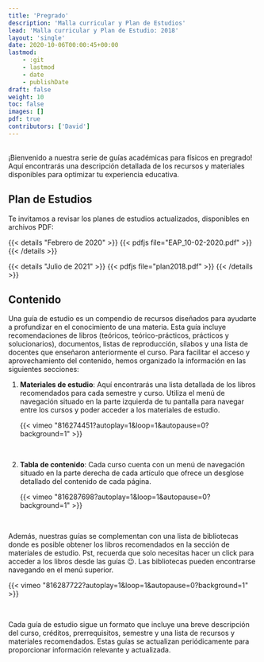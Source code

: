 ```yaml
---
title: 'Pregrado'
description: 'Malla curricular y Plan de Estudios'
lead: 'Malla curricular y Plan de Estudio: 2018'
layout: 'single'
date: 2020-10-06T00:00:45+00:00
lastmod:
    - :git
    - lastmod
    - date
    - publishDate
draft: false
weight: 10
toc: false
images: []
pdf: true
contributors: ['David']
---
```


<br>¡Bienvenido a nuestra serie de guías académicas para físicos en pregrado! Aquí encontrarás una descripción detallada de los recursos y materiales disponibles para optimizar tu experiencia educativa.

## Plan de Estudios

Te invitamos a revisar los planes de estudios actualizados, disponibles en archivos PDF:

{{< details "Febrero de 2020" >}}
{{< pdfjs file="EAP_10-02-2020.pdf" >}}
{{< /details >}}

{{< details "Julio de 2021" >}}
{{< pdfjs file="plan2018.pdf" >}}
{{< /details >}}

## Contenido

Una guía de estudio es un compendio de recursos diseñados para ayudarte a profundizar en el conocimiento de una materia. Esta guía incluye recomendaciones de libros (teóricos, teórico-prácticos, prácticos y solucionarios), documentos, listas de reproducción, sílabos y una lista de docentes que enseñaron anteriormente el curso. Para facilitar el acceso y aprovechamiento del contenido, hemos organizado la información en las siguientes secciones:

1. **Materiales de estudio**: Aquí encontrarás una lista detallada de los libros recomendados para cada semestre y curso. Utiliza el menú de navegación situado en la parte izquierda de tu pantalla para navegar entre los cursos y poder acceder a los materiales de estudio.

    {{< vimeo "816274451?autoplay=1&loop=1&autopause=0?background=1" >}}

    <br>

2. **Tabla de contenido**: Cada curso cuenta con un menú de navegación situado en la parte derecha de cada artículo que ofrece un desglose detallado del contenido de cada página.

    {{< vimeo "816287698?autoplay=1&loop=1&autopause=0?background=1" >}}

    <br>

Además, nuestras guías se complementan con una lista de bibliotecas donde es posible obtener los libros recomendados en la sección de materiales de estudio. Pst, recuerda que solo necesitas hacer un click para acceder a los libros desde las guías 😉. Las bibliotecas pueden encontrarse navegando en el menú superior.

{{< vimeo "816287722?autoplay=1&loop=1&autopause=0?background=1" >}}

<br>

Cada guía de estudio sigue un formato que incluye una breve descripción del curso, créditos, prerrequisitos, semestre y una lista de recursos y materiales recomendados. Estas guías se actualizan periódicamente para proporcionar información relevante y actualizada.
